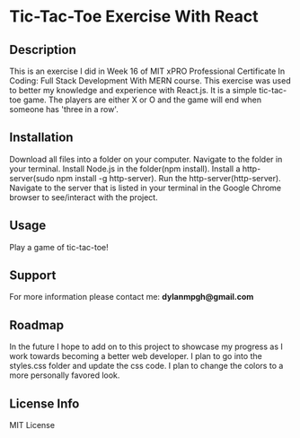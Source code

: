 <h1>Tic-Tac-Toe Exercise With React</h1>

<h2>Description</h2>
This is an exercise I did in Week 16 of MIT xPRO Professional Certificate In Coding: Full Stack Development With MERN course. This exercise was used to better my knowledge and experience with React.js. It is a simple tic-tac-toe game. The players are either X or O and the game will end when someone has 'three in a row'.

<h2>Installation</h2>
Download all files into a folder on your computer. Navigate to the folder in your terminal. Install Node.js in the folder(npm install). Install a http-server(sudo npm install -g http-server). Run the http-server(http-server). Navigate to the server that is listed in your terminal in the Google Chrome browser to see/interact with the project.

<h2>Usage</h2>
Play a game of tic-tac-toe!

<h2>Support</h2>
For more information please contact me: <b>dylanmpgh@gmail.com</b>

<h2>Roadmap</h2>
In the future I hope to add on to this project to showcase my progress as I work towards becoming a better web developer. I plan to go into the styles.css folder and update the css code. I plan to change the colors to a more personally favored look.

<h2>License Info</h2>
MIT License
